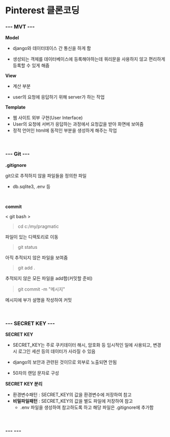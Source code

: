 # Pinterest 클론코딩

### --- MVT ---

**Model**

* django와 데이터데이스 간 통신을 하게 함

* 생성되는 객체를 데이터베이스에 등록해야하는데 쿼리문을 사용하지 않고 편리하게 등록할 수 있게 해줌

**View**

* 계산 부분

* user의 요청에 응답하기 위해 server가 하는 작업

**Template**

* 웹 사이트 외부 구현(User Interface)
* User의 요청에 서버가 응답하는 과정에서 요청값을 받아 화면에 보여줌
* 정적 언어인 html에 동적인 부분을 생성하게 해주는 작업

</br>

### --- Git ---

**.gitignore**

git으로 추적하지 않을 파일들을 정의한 파일

* db.sqlite3, .env 등

</br>

**commit**

< git bash >

> cd c:/my/pragmatic 

파일이 있는 디렉토리로 이동

> git status

아직 추적되지 않은 파일을 보여줌

> git add .

추적되지 않은 모든 파일을 add함(커밋할 준비)

> git commit -m "메시지"

메시지에 부가 설명을 작성하여 커밋

</br>

### --- SECRET KEY ---

**SECRET KEY**

* SECRET_KEY는 주로 쿠키데이터 해시, 암호화 등 임시적인 일에 사용되고, 변경 시 로그인 세션 등의 데이터가 사라질 수 있음

* django의 보안과 관련된 것이므로 외부로 노출되면 안됨
*  50자의 랜덤 문자로 구성

**SECRET KEY 분리**

* 환경변수패턴 : SECRET_KEY의 값을 환경변수에 저장하여 참고
* **비밀파일패턴** : SECRET_KEY의 값을 별도 파일에 저장하여 참고
  * .env 파일을 생성하여 참고하도록 하고 해당 파일은 .gitignore에 추가함

</br>

### ---  ---
